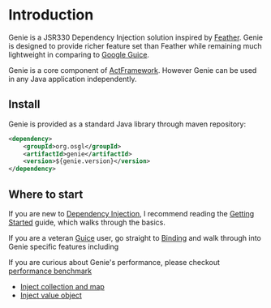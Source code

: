 # Introduction

Genie is a JSR330 Dependency Injection solution inspired by [Feather](https://github.com/zsoltherpai/feather). Genie is designed to provide richer feature set than Feather while remaining much lightweight in comparing to [Google Guice](https://github.com/google/guice).

Genie is a core component of [ActFramework](https://github.com/actframework/actframework). However Genie can be used in any Java application independently.

## Install

Genie is provided as a standard Java library through maven repository:

```xml
<dependency>
    <groupId>org.osgl</groupId>
    <artifactId>genie</artifactId>
    <version>${genie.version}</version>
</dependency>
```

## Where to start

If you are new to [Dependency Injection](https://en.wikipedia.org/wiki/Dependency_injection), I recommend reading the [Getting Started](getting_start.md) guide, which walks through the basics.

If you are a veteran [Guice](https://github.com/google/guice) user, go straight to [Binding](binding.md) and walk through into Genie specific features including

If you are curious about Genie's performance, please checkout [performance benchmark](performance.md)

* [Inject collection and map](container.md)
* [Inject value object](value.md)
